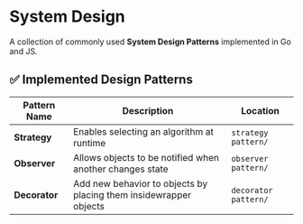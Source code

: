 # System Design

A collection of commonly used **System Design Patterns** implemented in Go and JS.

## ✅ Implemented Design Patterns

| Pattern Name     | Description                                                        | Location                |
|------------------|--------------------------------------------------------------------|-------------------------|
| **Strategy**     | Enables selecting an algorithm at runtime                          | `strategy pattern/`     |
| **Observer**     | Allows objects to be notified when another changes state           | `observer pattern/`     |
| **Decorator**    | Add new behavior to objects by placing them insidewrapper objects  | `decorator pattern/`    |